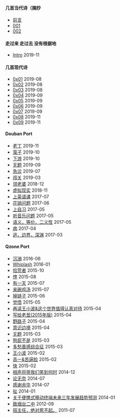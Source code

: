 
#### 几首当代诗（摘抄

* [前言](contemporary/intro.md)
* [001](contemporary/001.html)
* [002](contemporary/002.html)

#### 走过来 走过去 没有根据地

* [Intro](posts/2019-11-26-10.md) 2019-11

#### 几首现代诗

* [0x01](mverse/0x01.md) 2019-08
* [0x02](mverse/0x02.md) 2019-08
* [0x03](mverse/0x03.md) 2019-08
* [0x04](mverse/0x04.md) 2019-09
* [0x05](mverse/0x05.md) 2019-09
* [0x06](mverse/0x06.md) 2019-09
* [0x07](mverse/0x07.md) 2019-09
* [0x08](mverse/0x08.md) 2019-11
* [0x09](mverse/0x09.md) 2019-11

#### Douban Port

* [老丁](Douban/2019-11-24-14.md) 2019-11
* [笼子](Douban/2019-10-30-21.md) 2019-10
* [下游](Douban/2019-10-20-23.md) 2019-10
* [无题](Douban/2019-09-15-00.md) 2019-09
* [急诊](Douban/2019-07-04-00.md) 2019-07
* [闯关](Douban/2019-03-21-23.md) 2019-03
* [领老婆](Douban/2018-12-23-17.md) 2018-12
* [虚拟现实](Douban/2018-11-24-22.md) 2018-11
* [上英语课](Douban/2017-07-20-08.md) 2017-07
* [花销问题](Douban/2017-06-04-22.md) 2017-06
* [上自习](Douban/2017-05-23-00.md) 2017-05
* [听音乐问题](Douban/2017-05-21-00.md) 2017-05
* [语义，等价，二义性](Douban/2017-05-13-19.md) 2017-05
* [病](Douban/2017-04-18-14.md) 2017-04
* [逃，边界，深渊](Douban/2017-03-02-23.md) 2017-03

#### Qzone Port

* [沉溺](Qzone/2016-06-24-16.md) 2016-06
* [Whiplash](Qzone/2016-01-01-11.md) 2016-01
* [拾荒者](Qzone/2015-10-31-17.md) 2015-10
* [悖](Qzone/2015-08-21-16.md) 2015-08
* [有一天](Qzone/2015-07-25-09.md) 2015-07
* [来碗鸡汤](Qzone/2015-07-03-00.md) 2015-07
* [掉链子](Qzone/2015-06-17-16.md) 2015-06
* [觉悟](Qzone/2015-05-09-19.md) 2015-05
* [再读王小波&这个世界值得认真对待](Qzone/2015-04-29-21.md) 2015-04
* [写给老昱(2015年版)](Qzone/2015-04-20-18.md) 2015-04
* [野路子](Qzone/2015-04-07-20.md) 2015-04
* [意识边境](Qzone/2015-04-06-20.md) 2015-04
* [无题](Qzone/2015-03-26-08.md) 2015-03
* [狗屁不是](Qzone/2015-03-19-15.md) 2015-03
* [多愁善感综合征](Qzone/2015-03-10-20.md) 2015-03
* [王小波](Qzone/2015-02-25-23.md) 2015-02
* [高一&苦逼脸](Qzone/2015-02-19-00.md) 2015-02
* [快](2015-02-12-17.md) 2015-02
* [相声将带我们笑到何时](Qzone/2014-12-21-21.md) 2014-12
* [论无奈](Qzone/2014-07-14-22.md) 2014-07
* [感谢余华](Qzone/2014-07-05-23.md) 2014-07
* [扯](Qzone/2014-01-23-23.md) 2014-01
* [关于便携式移动终端未来三年发展趋势预测](Qzone/2014-01-19-00.md) 2014-01
* [致烟台二中](Qzone/2012-09-02-23.md) 2012-09
* [班主任，绝对惹不起。](Qzone/2011-07-10-13.md) 2011-07
